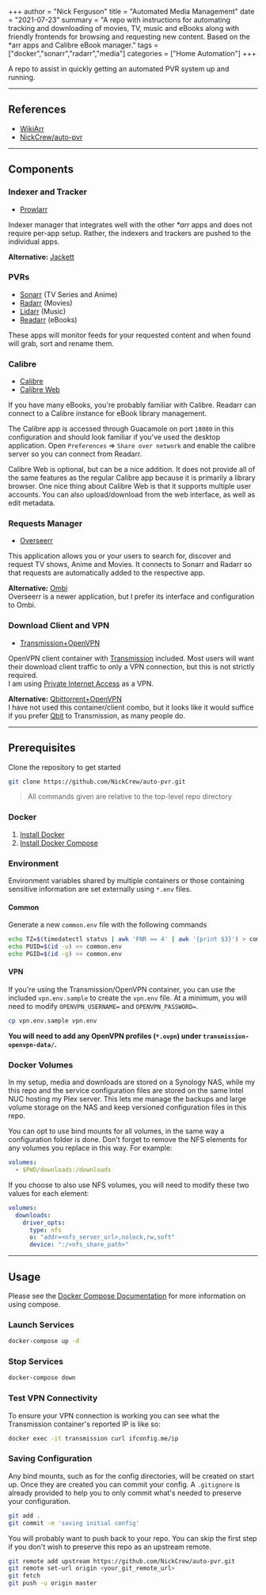 +++
author = "Nick Ferguson"
title = "Automated Media Management"
date = "2021-07-23"
summary = "A repo with instructions for automating tracking and downloading of movies, TV, music and eBooks along with friendly frontends for browsing and requesting new content. Based on the *arr apps and Calibre eBook manager."
tags = ["docker","sonarr","radarr","media"]
categories = ["Home Automation"]
+++

A repo to assist in quickly getting an automated PVR system up and running.

---

## References

- [WikiArr](https://wiki.servarr.com/)
- [NickCrew/auto-pvr](https://github.com/NickCrew/auto-pvr.git)

---

## Components

### Indexer and Tracker

- [Prowlarr](https://github.com/Prowlarr/Prowlarr)

Indexer manager that integrates well with the other _*arr_ apps and does not require per-app setup. Rather, the indexers and trackers are pushed to the individual apps.  

__Alternative:__ [Jackett](https://github.com/Jackett/Jackett)

### PVRs

- [Sonarr](https://github.com/Sonarr/Sonarr) (TV Series and Anime)
- [Radarr](https://github.com/Radarr/Radarr) (Movies) 
- [Lidarr](https://github.com/Lidarr/Lidarr) (Music)
- [Readarr](https://github.com/Readarr/Readarr) (eBooks)

These apps will monitor feeds for your requested content and when found will grab, sort and rename them. 

### Calibre 

- [Calibre](https://hub.docker.com/r/linuxserver/calibre)
- [Calibre Web](https://hub.docker.com/r/linuxserver/calibre-web)

If you have many eBooks, you're probably familiar with Calibre. Readarr can connect to a Calibre instance for eBook library management.  

The Calibre app is accessed through Guacamole on port `18080` in this configuration and should look familiar if you've used the desktop application. Open `Preferences` => `Share over network` and enable the calibre server so you can connect from Readarr.  

Calibre Web is optional, but can be a nice addition. It does not provide all of the same features as the regular Calibre app because it is primarily a library browser. One nice thing about Calibre Web is that it supports multiple user accounts. You can also upload/download from the web interface, as well as edit metadata.



### Requests Manager

- [Overseerr](https://github.com/sct/overseerr) 

This application allows you or your users to search for, discover and request TV shows, Anime and Movies. It connects to Sonarr and Radarr so that requests are automatically added to the respective app.


__Alternative:__ [Ombi](https://github.com/Ombi-app/Ombi)  
Overseerr is a newer application, but I prefer its interface and configuration to Ombi.

### Download Client and VPN

- [Transmission+OpenVPN](https://github.com/haugene/docker-transmission-openvpn)
	
OpenVPN client container with [Transmission](https://transmissionbt.com) included. Most users will want their download client traffic to only a VPN connection, but this is not strictly required.  
I am using [Private Internet Access](https://github.com/haugene/docker-transmission-openvpn) as a VPN.  


__Alternative:__ [Qbittorrent+OpenVPN](https://hub.docker.com/r/guillaumedsde/qbittorrent-openvpn)  
I have not used this container/client combo, but it looks like it would suffice if you prefer [Qbit](https://hub.docker.com/r/linuxserver/qbittorrent) to Transmission, as many people do.


---

## Prerequisites

Clone the repository to get started
````bash
git clone https://github.com/NickCrew/auto-pvr.git
````

> All commands given are relative to the top-level repo directory


### Docker

1. [Install Docker](https://docs.docker.com/engine/install/ubuntu/)
2. [Install Docker Compose](https://docs.docker.com/compose/install/)


### Environment

Environment variables shared by multiple containers or those containing sensitive information are set externally using `*.env` files.

#### Common

Generate a new `common.env` file with the following commands 

````bash
echo TZ=$(timedatectl status | awk 'FNR == 4' | awk '{print $3}') > common.env
echo PUID=$(id -u) >> common.env
echo PGID=$(id -g) >> common.env
````

#### VPN

If you're using the Transmission/OpenVPN container, you can use the included `vpn.env.sample` to create the `vpn.env` file. At a minimum, you will need to modify `OPENVPN_USERNAME=` and `OPENVPN_PASSWORD=`.

````bash
cp vpn.env.sample vpn.env
````

__You will need to add any OpenVPN profiles (`*.ovpn`) under `transmission-openvpn-data/`.__

### Docker Volumes

In my setup, media and downloads are stored on a Synology NAS, while my this repo and the service configuration files are stored on the same Intel NUC hosting my Plex server. This lets me manage the backups and large volume storage on the NAS and keep versioned configuration files in this repo.  

You can opt to use bind mounts for all volumes, in the same way a configuration folder is done. Don't forget to remove the NFS elements for any volumes you replace in this way. For example:

````yml
volumes:
  - $PWD/downloads:/downloads
````

If you choose to also use NFS volumes, you will need to modify these two values for each element:
````yml
volumes:
  downloads:
    driver_opts:
	  type: nfs
	  o: "addr=<nfs_server_url>,nolock,rw,soft"
	  device: ":/<nfs_share_path>"
````

--- 

## Usage

Please see the [Docker Compose Documentation](https://docs.docker.com/compose/gettingstarted/) for more information on using compose.

### Launch Services

````bash
docker-compose up -d
````

### Stop Services
````bash
docker-compose down
````

### Test VPN Connectivity

To ensure your VPN connection is working you can see what the Transmission container's reported IP is like so:

````bash
docker exec -it transmission curl ifconfig.me/ip
````

### Saving Configuration

Any bind mounts, such as for the config directories, will be created on start up. Once they are created you can commit your config. A `.gitignore` is already provided to help you to only commit what's needed to preserve your configuration. 

````bash
git add .
git commit -m 'saving initial config'
````

You will probably want to push back to your repo. 
You can skip the first step if you don't wish to preserve this repo as an upstream remote.

````bash
git remote add upstream https://github.com/NickCrew/auto-pvr.git
git remote set-url origin <your_git_remote_url>
git fetch
git push -u origin master
````





